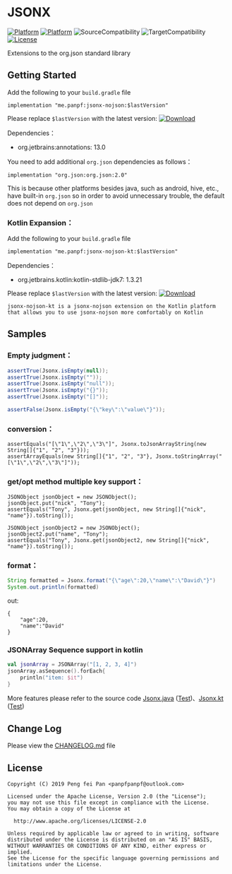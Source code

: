 # JSONX

[![Platform][platform_java_icon]][platform_java_link]
[![Platform][platform_kotlin_icon]][platform_kotlin_link]
![SourceCompatibility][source_compatibility_icon]
![TargetCompatibility][target_compatibility_icon]
[![License][license_icon]][license_link]

Extensions to the org.json standard library

## Getting Started

Add the following to your `build.gradle` file

```grovvy
implementation "me.panpf:jsonx-nojson:$lastVersion"
```

Please replace `$lastVersion` with the latest version: [![Download][version_java_icon]][version_java_link]

Dependencies：
* org.jetbrains:annotations: 13.0

You need to add additional `org.json` dependencies as follows：
```grovvy
implementation "org.json:org.json:2.0"
```
This is because other platforms besides java, such as android, hive, etc., have built-in `org.json` so in order to avoid unnecessary trouble, the default does not depend on `org.json`

### Kotlin Expansion：

Add the following to your `build.gradle` file

```grovvy
implementation "me.panpf:jsonx-nojson-kt:$lastVersion"
```

Dependencies：
* org.jetbrains.kotlin:kotlin-stdlib-jdk7: 1.3.21

Please replace `$lastVersion` with the latest version: [![Download][version_kotlin_icon]][version_kotlin_link]

`jsonx-nojson-kt is a jsonx-nojson extension on the Kotlin platform that allows you to use jsonx-nojson more comfortably on Kotlin`

## Samples

### Empty judgment：
```java
assertTrue(Jsonx.isEmpty(null));
assertTrue(Jsonx.isEmpty(""));
assertTrue(Jsonx.isEmpty("null"));
assertTrue(Jsonx.isEmpty("{}"));
assertTrue(Jsonx.isEmpty("[]"));

assertFalse(Jsonx.isEmpty("{\"key\":\"value\"}"));
```

### conversion：
```
assertEquals("[\"1\",\"2\",\"3\"]", Jsonx.toJsonArrayString(new String[]{"1", "2", "3"}));
assertArrayEquals(new String[]{"1", "2", "3"}, Jsonx.toStringArray("[\"1\",\"2\",\"3\"]"));
```

### get/opt method multiple key support：
```
JSONObject jsonObject = new JSONObject();
jsonObject.put("nick", "Tony");
assertEquals("Tony", Jsonx.get(jsonObject, new String[]{"nick", "name"}).toString());

JSONObject jsonObject2 = new JSONObject();
jsonObject2.put("name", "Tony");
assertEquals("Tony", Jsonx.get(jsonObject2, new String[]{"nick", "name"}).toString());
```

### format：
```java
String formatted = Jsonx.format("{\"age\":20,\"name\":\"David\"}")
System.out.println(formatted)
```
out:
```
{
    "age":20,
    "name":"David"
}
```

### JSONArray Sequence support in kotlin
```kotlin
val jsonArray = JSONArray("[1, 2, 3, 4]")
jsonArray.asSequence().forEach{
    println("item: $it")
}
```

More features please refer to the source code [Jsonx.java] ([Test][JsonxTest.java])、[Jsonx.kt] ([Test][JsonxTest.kt])

## Change Log

Please view the [CHANGELOG.md] file

## License
    Copyright (C) 2019 Peng fei Pan <panpfpanpf@outlook.com>

    Licensed under the Apache License, Version 2.0 (the "License");
    you may not use this file except in compliance with the License.
    You may obtain a copy of the License at

      http://www.apache.org/licenses/LICENSE-2.0

    Unless required by applicable law or agreed to in writing, software
    distributed under the License is distributed on an "AS IS" BASIS,
    WITHOUT WARRANTIES OR CONDITIONS OF ANY KIND, either express or implied.
    See the License for the specific language governing permissions and
    limitations under the License.


[platform_java_icon]: https://img.shields.io/badge/Platform-Java-red.svg
[platform_java_link]: https://www.java.com
[platform_kotlin_icon]: https://img.shields.io/badge/Platform-Kotlin-blue.svg
[platform_kotlin_link]: http://kotlinlang.org
[license_icon]: https://img.shields.io/badge/License-Apache%202-blue.svg
[license_link]: https://www.apache.org/licenses/LICENSE-2.0
[version_java_icon]: https://api.bintray.com/packages/panpf/maven/jsonx-nojson/images/download.svg
[version_java_link]:https://bintray.com/panpf/maven/jsonx-nojson/_latestVersion
[version_kotlin_icon]: https://api.bintray.com/packages/panpf/maven/jsonx-nojson-kt/images/download.svg
[version_kotlin_link]: https://bintray.com/panpf/maven/jsonx-nojson-kt/_latestVersion
[source_compatibility_icon]: https://img.shields.io/badge/SourceCompatibility-1.7-red.svg
[target_compatibility_icon]: https://img.shields.io/badge/TargetCompatibility-1.7-red.svg
[Jsonx.java]: jsonx-nojson/src/main/java/me/panpf/jsonx/Jsonx.java
[JsonxTest.java]: jsonx-nojson/src/test/java/me/panpf/jsonx/test/JsonxTest.java
[Jsonx.kt]: jsonx-nojson-kt/src/main/java/me/panpf/jsonxkt/Jsonx.kt
[JsonxTest.kt]: jsonx-nojson-kt/src/test/java/me/panpf/jsonxkt/test/JsonxTest.kt

[CHANGELOG.md]: CHANGELOG.md

